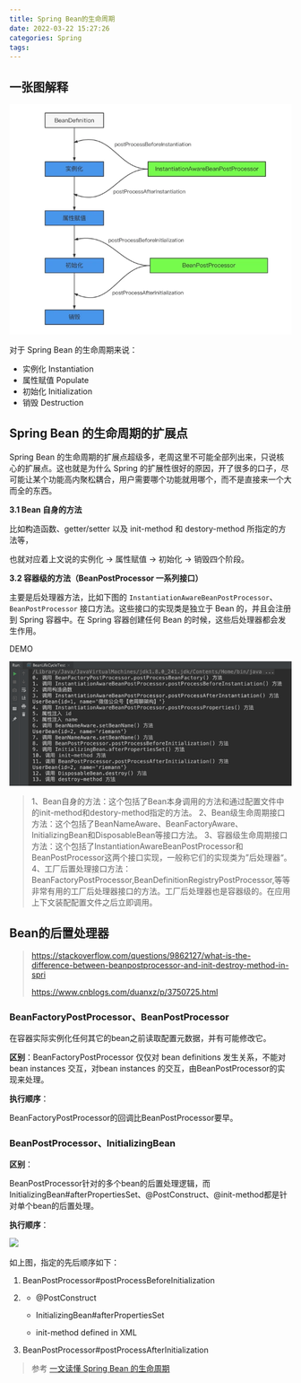 ```yaml
---
title: Spring Bean的生命周期
date: 2022-03-22 15:27:26
categories: Spring
tags:
---
```


## 一张图解释

![](bean-life.jpg)



对于 Spring Bean 的生命周期来说：

+ 实例化 Instantiation
+ 属性赋值 Populate
+ 初始化 Initialization
+ 销毁 Destruction



## Spring Bean 的生命周期的扩展点



Spring Bean 的生命周期的扩展点超级多，老周这里不可能全部列出来，只说核心的扩展点。这也就是为什么 Spring 的扩展性很好的原因，开了很多的口子，尽可能让某个功能高内聚松耦合，用户需要哪个功能就用哪个，而不是直接来一个大而全的东西。

**3.1 Bean 自身的方法**

比如构造函数、getter/setter 以及 init-method 和 destory-method 所指定的方法等，

也就对应着上文说的实例化 -> 属性赋值 -> 初始化 -> 销毁四个阶段。



**3.2 容器级的方法（BeanPostProcessor 一系列接口）**

主要是后处理器方法，比如下图的 `InstantiationAwareBeanPostProcessor`、`BeanPostProcessor` 接口方法。这些接口的实现类是独立于 Bean 的，并且会注册到 Spring 容器中。在 Spring 容器创建任何 Bean 的时候，这些后处理器都会发生作用。



DEMO

![在这里插入图片描述](Bean的生命周期demo.png)



> 1、Bean自身的方法：这个包括了Bean本身调用的方法和通过配置文件中<bean>的init-method和destory-method指定的方法。
> 2、Bean级生命周期接口方法：这个包括了BeanNameAware、BeanFactoryAware、InitializingBean和DisposableBean等接口方法。
> 3、容器级生命周期接口方法：这个包括了InstantiationAwareBeanPostProcessor和BeanPostProcessor这两个接口实现，一般称它们的实现类为”后处理器“。
> 4、工厂后置处理接口方法：BeanFactoryPostProcessor,BeanDefinitionRegistryPostProcessor,等等非常有用的工厂后处理器接口的方法。工厂后处理器也是容器级的。在应用上下文装配配置文件之后立即调用。



## Bean的后置处理器

> https://stackoverflow.com/questions/9862127/what-is-the-difference-between-beanpostprocessor-and-init-destroy-method-in-spri
>
> https://www.cnblogs.com/duanxz/p/3750725.html



### BeanFactoryPostProcessor、BeanPostProcessor

在容器实际实例化任何其它的bean之前读取配置元数据，并有可能修改它。



**区别**：BeanFactoryPostProcessor 仅仅对 bean definitions 发生关系，不能对bean instances 交互，对bean instances 的交互，由BeanPostProcessor的实现来处理。



**执行顺序**：

BeanFactoryPostProcessor的回调比BeanPostProcessor要早。



### BeanPostProcessor、InitializingBean

**区别**：

BeanPostProcessor针对的多个bean的后置处理逻辑，而InitializingBean#afterPropertiesSet、@PostConstruct、@init-method都是针对单个bean的后置处理。



**执行顺序**：

![](https://images2015.cnblogs.com/blog/285763/201702/285763-20170217204812410-1546305822.png)

如上图，指定的先后顺序如下：

1. BeanPostProcessor#postProcessBeforeInitialization

2. + @PostConstruct

   + InitializingBean#afterPropertiesSet

   + init-method defined in XML
3. BeanPostProcessor#postProcessAfterInitialization



>参考
>[一文读懂 Spring Bean 的生命周期](https://segmentfault.com/a/1190000040365130)

